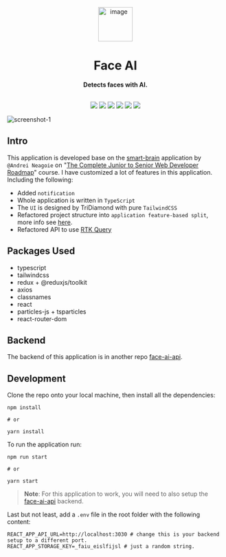 <div align="center">
  <a href="https://tridiamond.tech" target="_blank" rel="noopener noreferrer">
    <img width="80" alt="image" src="https://res.cloudinary.com/tridiamond/image/upload/v1627134299/github%20images/logo512_rcfide.png">
  </a>
  <br/>
  <h1><b>Face AI</b></h1>
  <strong>Detects faces with AI.</strong>
</div>

<br/>

<p align="center">
  <img src="https://img.shields.io/github/stars/TriDiamond/face-ai">
  <img src="https://img.shields.io/github/forks/TriDiamond/face-ai">
  <img src="https://img.shields.io/github/issues/TriDiamond/face-ai">
  <img src="https://img.shields.io/github/last-commit/TriDiamond/face-ai/main">
  <img src="https://img.shields.io/circleci/build/github/TriDiamond/face-ai/main">
  <a href="https://codecov.io/gh/TriDiamond/face-ai">
    <img src="https://img.shields.io/codecov/c/gh/TriDiamond/face-ai?logo=codecov&token=GHR7PHHWQI"/>
  </a>
</p>

![screenshot-1](https://res.cloudinary.com/tridiamond/image/upload/v1627134984/github%20images/screenshot-1_bnm51h.png)

## Intro

This application is developed base on the [smart-brain](https://github.com/aneagoie/smart-brain) application by `@Andrei Neagoie` on "[The Complete Junior to Senior Web Developer Roadmap](https://www.udemy.com/share/1013iu2@PkdKbFhaSVYNe0JAOGJOfg==/)" course. I have customized a lot of features in this application. Including the following:

- Added `notification`
- Whole application is written in `TypeScript`
- The `UI` is designed by TriDiamond with pure `TailwindCSS`
- Refactored project structure into `application feature-based split`, more info see [here](https://www.pluralsight.com/guides/how-to-organize-your-react-+-redux-codebase).
- Refactored API to use [RTK Query](https://redux-toolkit.js.org/rtk-query/overview)

## Packages Used

- typescript
- tailwindcss
- redux + @reduxjs/toolkit
- axios
- classnames
- react
- particles-js + tsparticles
- react-router-dom

## Backend

The backend of this application is in another repo [face-ai-api](https://github.com/TriDiamond/face-ai-api).

## Development

Clone the repo onto your local machine, then install all the dependencies:

```shell
npm install

# or

yarn install
```

To run the application run:

```shell
npm run start

# or

yarn start
```

> **Note**: For this application to work, you will need to also setup the [face-ai-api](https://github.com/TriDiamond/face-ai-api) backend.

Last but not least, add a `.env` file in the root folder with the following content:

```shell
REACT_APP_API_URL=http://localhost:3030 # change this is your backend setup to a different port.
REACT_APP_STORAGE_KEY=_faiu_eislfijsl # just a random string.
```
